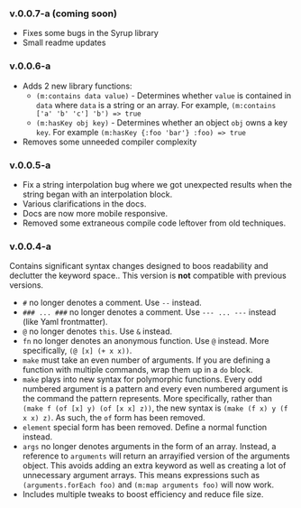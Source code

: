 ### v.0.0.7-a (coming soon)

- Fixes some bugs in the Syrup library
- Small readme updates

### v.0.0.6-a

- Adds 2 new library functions:
  - `(m:contains data value)` - Determines whether `value` is contained in `data` where `data` is a string or an array. For example, `(m:contains ['a' 'b' 'c'] 'b') => true`
  - `(m:hasKey obj key)` - Determines whether an object `obj` owns a key `key`. For example `(m:hasKey {:foo 'bar'} :foo) => true`
- Removes some unneeded compiler complexity

### v.0.0.5-a

- Fix a string interpolation bug where we got unexpected results when the string began with an interpolation block.
- Various clarifications in the docs.
- Docs are now more mobile responsive.
- Removed some extraneous compile code leftover from old techniques.

### v.0.0.4-a

Contains significant syntax changes designed to boos readability and declutter the keyword space.. This version is **not** compatible with previous versions.

- `#` no longer denotes a comment. Use `--` instead.
- `### ... ###` no longer denotes a comment. Use `--- ... ---` instead (like Yaml frontmatter).
- `@` no longer denotes `this`. Use `&` instead.
- `fn` no longer denotes an anonymous function. Use `@` instead. More specifically, `(@ [x] (+ x x))`.
- `make` must take an even number of arguments. If you are defining a function with multiple commands, wrap them up in a `do` block.
- `make` plays into new syntax for polymorphic functions. Every odd numbered argument is a pattern and every even numbered argument is the command the pattern represents. More specifically, rather than `(make f (of [x] y) (of [x x] z))`, the new syntax is `(make (f x) y (f x x) z)`. As such, the `of` form has been removed.
- `element` special form has been removed. Define a normal function instead.
- `args` no longer denotes arguments in the form of an array. Instead, a reference to `arguments` will return an arrayified version of the arguments object. This avoids adding an extra keyword as well as creating a lot of unnecessary argument arrays. This means expressions such as `(arguments.forEach foo)` and `(m:map arguments foo)` will now work.
- Includes multiple tweaks to boost efficiency and reduce file size.
